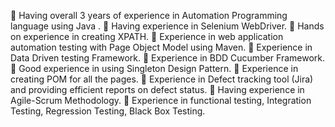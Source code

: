 	Having overall 3 years of experience in Automation Programming language using Java .
	Having experience in Selenium WebDriver.
	Hands on experience in creating XPATH.
	Experience in web application automation testing with Page Object Model using Maven.
	Experience in Data Driven testing Framework.
	Experience in BDD Cucumber Framework.
	Good experience in using Singleton Design Pattern.
	Experience in creating POM for all the pages.
	Experience in Defect tracking tool (Jira) and providing efficient reports on defect status.
	Having experience in Agile-Scrum Methodology.
	Experience in functional testing, Integration Testing, Regression Testing, Black Box Testing.
